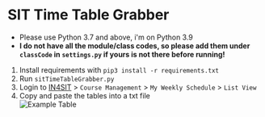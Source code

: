 # SIT Time Table Grabber
* Please use Python 3.7 and above, i'm on Python 3.9
* **I do not have all the module/class codes, so please add them under `classCode` in `settings.py` if yours is not there before running!**

1. Install requirements with `pip3 install -r requirements.txt`
2. Run `sitTimeTableGrabber.py`
3. Login to [IN4SIT](https://in4sit.singaporetech.edu.sg/) > `Course Management` > `My Weekly Schedule` > `List View`
4. Copy and paste the tables into a txt file <br>
![Example Table](https://user-images.githubusercontent.com/46685749/164976200-03a5c508-dc16-4936-bb99-90ce9d03c9a9.png)


 
